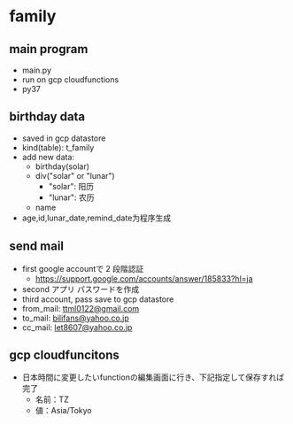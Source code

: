 # family

## main program
 - main.py
 - run on gcp cloudfunctions
 - py37

## birthday data
 - saved in gcp datastore
 - kind(table): t_family
 - add new data: 
    - birthday(solar)
    - div("solar" or "lunar")
      - "solar": 阳历
      - "lunar": 农历
    - name
  - age,id,lunar_date,remind_date为程序生成

## send mail
 - first google accountで 2 段階認証
   - https://support.google.com/accounts/answer/185833?hl=ja
 - second アプリ パスワードを作成
 - third account, pass save to gcp datastore
 - from_mail: ttml0122@gmail.com
 - to_mail: bilifans@yahoo.co.jp
 - cc_mail: let8607@yahoo.co.jp

## gcp cloudfuncitons
 - 日本時間に変更したいfunctionの編集画面に行き、下記指定して保存すれば完了
   - 名前：TZ
   - 値：Asia/Tokyo

